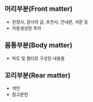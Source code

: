 
## 머리부분(Front matter)

- 헌정사, 감사의 글, 추천사, 안내문, 서문 등
- 자동생성된 목차

## 몸통부분(Body matter)

- 파트 및 챕터로 구성된 내용들

## 꼬리부분(Rear matter)

- 색인
- 참고문헌

